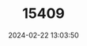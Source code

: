 ---
title: "15409"
category: "Opsaridium peringueyi"
draft: false
date: 2024-02-22 13:03:50
languages:
  Afrikaans: ["Suidelike-balkghielimientjie"]
  English: ["Southern Barred Minnow"]
---